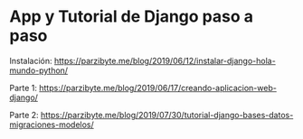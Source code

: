 # App y Tutorial de Django paso a paso

Instalación: https://parzibyte.me/blog/2019/06/12/instalar-django-hola-mundo-python/

Parte 1: https://parzibyte.me/blog/2019/06/17/creando-aplicacion-web-django/

Parte 2: https://parzibyte.me/blog/2019/07/30/tutorial-django-bases-datos-migraciones-modelos/